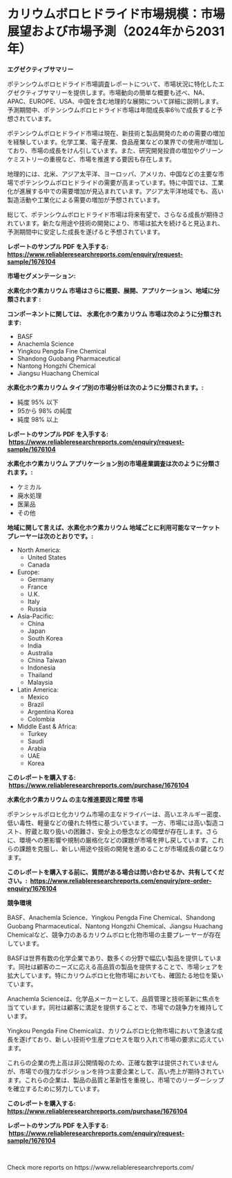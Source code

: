 <p><h1>カリウムボロヒドライド市場規模：市場展望および市場予測（2024年から2031年）</h1></p><p><strong>エグゼクティブサマリー</strong></p>
<p><p>ポテンシウムボロヒドライド市場調査レポートについて、市場状況に特化したエグゼクティブサマリーを提供します。市場動向の簡単な概要も述べ、NA、APAC、EUROPE、USA、中国を含む地理的な展開について詳細に説明します。予測期間中、ポテンシウムボロヒドライド市場は年間成長率6％で成長すると予想されています。</p><p>ポテンシウムボロヒドライド市場は現在、新技術と製品開発のための需要の増加を経験しています。化学工業、電子産業、食品産業などの業界での使用が増加しており、市場の成長をけん引しています。また、研究開発投資の増加やグリーンケミストリーの重視など、市場を推進する要因も存在します。</p><p>地理的には、北米、アジア太平洋、ヨーロッパ、アメリカ、中国などの主要な市場でポテンシウムボロヒドライドの需要が高まっています。特に中国では、工業化が進展する中での需要増加が見込まれています。アジア太平洋地域でも、高い製造活動や工業化による需要の増加が予想されています。</p><p>総じて、ポテンシウムボロヒドライド市場は将来有望で、さらなる成長が期待されています。新たな用途や技術の開発により、市場は拡大を続けると見込まれ、予測期間中に安定した成長を遂げると予想されています。</p></p>
<p><strong>レポートのサンプル PDF を入手する: <a href="https://www.reliableresearchreports.com/enquiry/request-sample/1676104">https://www.reliableresearchreports.com/enquiry/request-sample/1676104</a></strong></p>
<p><strong>市場セグメンテーション:</strong></p>
<p><strong> 水素化ホウ素カリウム 市場はさらに概要、展開、アプリケーション、地域に分類されます :</strong></p>
<p><strong>コンポーネントに関しては、 水素化ホウ素カリウム 市場は次のように分類されます: &nbsp;</strong></p>
<p><ul><li>BASF</li><li>Anachemla Science</li><li>Yingkou Pengda Fine Chemical</li><li>Shandong Guobang Pharmaceutical</li><li>Nantong Hongzhi Chemical</li><li>Jiangsu Huachang Chemical</li></ul></p>
<p><strong> 水素化ホウ素カリウム タイプ別の市場分析は次のように分類されます。:</strong></p>
<p><ul><li>純度 95% 以下</li><li>95から 98% の純度</li><li>純度 98% 以上</li></ul></p>
<p><strong>レポートのサンプル PDF を入手する: &nbsp;<a href="https://www.reliableresearchreports.com/enquiry/request-sample/1676104">https://www.reliableresearchreports.com/enquiry/request-sample/1676104</a></strong></p>
<p><strong> 水素化ホウ素カリウム アプリケーション別の市場産業調査は次のように分類されます。:</strong></p>
<p><ul><li>ケミカル</li><li>廃水処理</li><li>医薬品</li><li>その他</li></ul></p>
<p><strong>地域に関して言えば、水素化ホウ素カリウム 地域ごとに利用可能なマーケットプレーヤーは次のとおりです。:</strong></p>
<p><ul>
    <li>
        North America:
        <ul>
            <li>United States</li>
            <li>Canada</li>
        </ul>
    </li>
    <li>
        Europe:
        <ul>
            <li>Germany</li>
            <li>France</li>
            <li>U.K.</li>
            <li>Italy</li>
            <li>Russia</li>
        </ul>
    </li>
    <li>
        Asia-Pacific:
        <ul>
            <li>China</li>
            <li>Japan</li>
            <li>South Korea</li>
            <li>India</li>
            <li>Australia</li>
            <li>China Taiwan</li>
            <li>Indonesia</li>
            <li>Thailand</li>
            <li>Malaysia</li>
        </ul>
    </li>
    <li>
        Latin America:
        <ul>
            <li>Mexico</li>
            <li>Brazil</li>
            <li>Argentina Korea</li>
            <li>Colombia</li>
        </ul>
    </li>
    <li>
        Middle East & Africa:
        <ul>
            <li>Turkey</li>
            <li>Saudi</li>
            <li>Arabia</li>
            <li>UAE</li>
            <li>Korea</li>
        </ul>
    </li>
    </ul></p>
<p><strong>このレポートを購入する: &nbsp;<a href="https://www.reliableresearchreports.com/purchase/1676104">https://www.reliableresearchreports.com/purchase/1676104</a></strong></p>
<p><strong>水素化ホウ素カリウム の主な推進要因と障壁 市場</strong></p>
<p><p>ポテンシャルボロヒ化カリウム市場の主なドライバーは、高いエネルギー密度、低い毒性、軽量などの優れた特性に基づいています。一方、市場には高い製造コスト、貯蔵と取り扱いの困難さ、安全上の懸念などの障壁が存在します。さらに、環境への悪影響や規制の厳格化などの課題が市場を押し戻しています。これらの課題を克服し、新しい用途や技術の開発を進めることが市場成長の鍵となります。</p></p>
<p><strong>このレポートを購入する前に、質問がある場合は問い合わせるか、共有してください。:&nbsp; <a href="https://www.reliableresearchreports.com/enquiry/pre-order-enquiry/1676104">https://www.reliableresearchreports.com/enquiry/pre-order-enquiry/1676104</a></strong></p>
<p><strong>競争環境</strong></p>
<p><p>BASF、Anachemla Science、Yingkou Pengda Fine Chemical、Shandong Guobang Pharmaceutical、Nantong Hongzhi Chemical、Jiangsu Huachang Chemicalなど、競争力のあるカリウムボロヒ化物市場の主要プレーヤーが存在しています。</p><p>BASFは世界有数の化学企業であり、数多くの分野で幅広い製品を提供しています。同社は顧客のニーズに応える高品質の製品を提供することで、市場シェアを拡大しています。特にカリウムボロヒ化物市場においても、確固たる地位を築いています。</p><p>Anachemla Scienceは、化学品メーカーとして、品質管理と技術革新に焦点を当てています。同社は顧客に満足を提供することで、市場での競争力を維持しています。</p><p>Yingkou Pengda Fine Chemicalは、カリウムボロヒ化物市場において急速な成長を遂げており、新しい技術や生産プロセスを取り入れて市場の要求に応えています。</p><p>これらの企業の売上高は非公開情報のため、正確な数字は提供されていませんが、市場での強力なポジションを持つ主要企業として、高い売上が期待されています。これらの企業は、製品の品質と革新性を重視し、市場でのリーダーシップを確立するために努力しています。</p></p>
<p><strong>このレポートを購入する: &nbsp; <a href="https://www.reliableresearchreports.com/purchase/1676104">https://www.reliableresearchreports.com/purchase/1676104</a></strong></p>
<p><strong>レポートのサンプル PDF を入手する: &nbsp;<a href="https://www.reliableresearchreports.com/enquiry/request-sample/1676104">https://www.reliableresearchreports.com/enquiry/request-sample/1676104</a></strong><strong></strong></p>
<p>&nbsp;</p>
<p>Check more reports on https://www.reliableresearchreports.com/</p>
